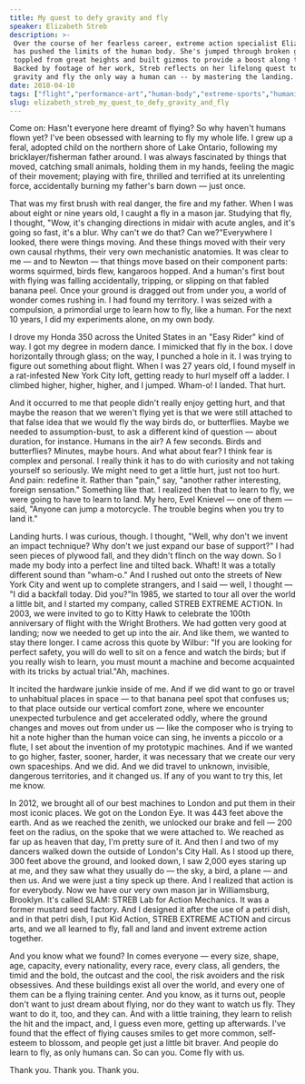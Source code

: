 ```yaml
---
title: My quest to defy gravity and fly
speaker: Elizabeth Streb
description: >-
 Over the course of her fearless career, extreme action specialist Elizabeth Streb
 has pushed the limits of the human body. She's jumped through broken glass,
 toppled from great heights and built gizmos to provide a boost along the way.
 Backed by footage of her work, Streb reflects on her lifelong quest to defy
 gravity and fly the only way a human can -- by mastering the landing.
date: 2018-04-10
tags: ["flight","performance-art","human-body","extreme-sports","humanity","art"]
slug: elizabeth_streb_my_quest_to_defy_gravity_and_fly
---
```


Come on: Hasn't everyone here dreamt of flying? So why haven't humans flown yet? I've been
obsessed with learning to fly my whole life. I grew up a feral, adopted child on the
northern shore of Lake Ontario, following my bricklayer/fisherman father around. I was
always fascinated by things that moved, catching small animals, holding them in my hands,
feeling the magic of their movement; playing with fire, thrilled and terrified at its
unrelenting force, accidentally burning my father's barn down — just once.

That was my first brush with real danger, the fire and my father. When I was about eight
or nine years old, I caught a fly in a mason jar. Studying that fly, I thought, "Wow, it's
changing directions in midair with acute angles, and it's going so fast, it's a blur. Why
can't we do that? Can we?"Everywhere I looked, there were things moving. And these things
moved with their very own causal rhythms, their very own mechanistic anatomies. It was
clear to me — and to Newton — that things move based on their component parts: worms
squirmed, birds flew, kangaroos hopped. And a human's first bout with flying was falling
accidentally, tripping, or slipping on that fabled banana peel. Once your ground is
dragged out from under you, a world of wonder comes rushing in. I had found my territory. I
was seized with a compulsion, a primordial urge to learn how to fly, like a human. For the
next 10 years, I did my experiments alone, on my own body.

I drove my Honda 350 across the United States in an "Easy Rider" kind of way. I got my
degree in modern dance. I mimicked that fly in the box. I dove horizontally through glass;
on the way, I punched a hole in it. I was trying to figure out something about flight. When
I was 27 years old, I found myself in a rat-infested New York City loft, getting ready to
hurl myself off a ladder. I climbed higher, higher, higher, and I jumped. Wham-o! I
landed. That hurt.

And it occurred to me that people didn't really enjoy getting hurt, and that maybe the
reason that we weren't flying yet is that we were still attached to that false idea that
we would fly the way birds do, or butterflies. Maybe we needed to assumption-bust, to ask
a different kind of question — about duration, for instance. Humans in the air? A few
seconds. Birds and butterflies? Minutes, maybe hours. And what about fear? I think fear is
complex and personal. I really think it has to do with curiosity and not taking yourself
so seriously. We might need to get a little hurt, just not too hurt. And pain: redefine
it. Rather than "pain," say, "another rather interesting, foreign sensation." Something
like that. I realized then that to learn to fly, we were going to have to learn to land. My
hero, Evel Knievel — one of them — said, "Anyone can jump a motorcycle. The trouble begins
when you try to land it."

Landing hurts. I was curious, though. I thought, "Well, why don't we invent an impact
technique? Why don't we just expand our base of support?" I had seen pieces of plywood
fall, and they didn't flinch on the way down. So I made my body into a perfect line and
tilted back. Whaft! It was a totally different sound than "wham-o." And I rushed out onto
the streets of New York City and went up to complete strangers, and I said — well, I
thought — "I did a backfall today. Did you?"In 1985, we started to tour all over the world
a little bit, and I started my company, called STREB EXTREME ACTION. In 2003, we were
invited to go to Kitty Hawk to celebrate the 100th anniversary of flight with the Wright
Brothers. We had gotten very good at landing; now we needed to get up into the air. And
like them, we wanted to stay there longer. I came across this quote by Wilbur: "If you are
looking for perfect safety, you will do well to sit on a fence and watch the birds; but if
you really wish to learn, you must mount a machine and become acquainted with its tricks
by actual trial."Ah, machines.

It incited the hardware junkie inside of me. And if we did want to go or travel to
unhabitual places in space — to that banana peel spot that confuses us; to that place
outside our vertical comfort zone, where we encounter unexpected turbulence and get
accelerated oddly, where the ground changes and moves out from under us — like the
composer who is trying to hit a note higher than the human voice can sing, he invents a
piccolo or a flute, I set about the invention of my prototypic machines. And if we wanted
to go higher, faster, sooner, harder, it was necessary that we create our very own
spaceships. And we did. And we did travel to unknown, invisible, dangerous territories,
and it changed us. If any of you want to try this, let me know.

In 2012, we brought all of our best machines to London and put them in their most iconic
places. We got on the London Eye. It was 443 feet above the earth. And as we reached the
zenith, we unlocked our brake and fell — 200 feet on the radius, on the spoke that we were
attached to. We reached as far up as heaven that day, I'm pretty sure of it. And then I
and two of my dancers walked down the outside of London's City Hall. As I stood up there,
300 feet above the ground, and looked down, I saw 2,000 eyes staring up at me, and they
saw what they usually do — the sky, a bird, a plane — and then us. And we were just a tiny
speck up there. And I realized that action is for everybody. Now we have our very own mason
jar in Williamsburg, Brooklyn. It's called SLAM: STREB Lab for Action Mechanics. It was a
former mustard seed factory. And I designed it after the use of a petri dish, and in that
petri dish, I put Kid Action, STREB EXTREME ACTION and circus arts, and we all learned to
fly, fall and land and invent extreme action together.

And you know what we found? In comes everyone — every size, shape, age, capacity, every
nationality, every race, every class, all genders, the timid and the bold, the outcast and
the cool, the risk avoiders and the risk obsessives. And these buildings exist all over
the world, and every one of them can be a flying training center. And you know, as it turns
out, people don't want to just dream about flying, nor do they want to watch us fly. They
want to do it, too, and they can. And with a little training, they learn to relish the hit
and the impact, and, I guess even more, getting up afterwards. I've found that the effect
of flying causes smiles to get more common, self-esteem to blossom, and people get just a
little bit braver. And people do learn to fly, as only humans can. So can you. Come fly
with us.

Thank you. Thank you. Thank you.

<!--
ad_duration=3.33
comment_count=22
event="TED2018"
external_start_time=0
has_talk_citation=0
intro_duration=11.82
is_subtitle_required="False"
is_talk_featured="True"
language="en"
language_swap="False"
native_language="en"
number_of_related_talks=6
number_of_speakers=1
number_of_subtitled_videos=15
number_of_tags=6
number_of_talk_download_languages=16
number_of_talk_more_resources=1
number_of_talk_recommendations=2
number_of_talks_take_actions=1
post_ad_duration=0.83
published_timestamp="2018-10-25 14:50:14"
recording_date="2018-04-10"
speaker_description="Action and hardware architect"
speaker_is_published=1
speaker_name="Elizabeth Streb"
talk_name="My quest to defy gravity and fly"
talk_recommendations_blurb="More resources curated by Elizabeth Streb"
talks_tags=["flight","performance-art","human-body","extreme-sports","humanity","art"]
url_audio="https://download.ted.com/talks/ElizabethStreb_2018.mp3?apikey=acme-roadrunner"
url_photo_speaker="https://pe.tedcdn.com/images/ted/09d95630314041a136292de44cb1e0c0ab76b1d8_254x191.jpg"
url_photo_talk="https://s3.amazonaws.com/talkstar-photos/uploads/70f33a80-d6ca-427d-80b7-7d27c5d50295/ElizabethStreb_2018-embed.jpg"
url_webpage="https://www.ted.com/talks/elizabeth_streb_my_quest_to_defy_gravity_and_fly"
video_type_name="TED Stage Talk"
-->